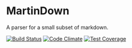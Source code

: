 # MartinDown
A parser for a small subset of markdown.

[![Build Status](https://travis-ci.org/jeradgodreault/MartinDown.svg?branch=master)](https://travis-ci.org/jeradgodreault/MartinDown)
[![Code Climate](https://codeclimate.com/github/codeclimate/codeclimate/badges/gpa.svg)](https://codeclimate.com/github/codeclimate/codeclimate)
[![Test Coverage](https://codeclimate.com/github/codeclimate/codeclimate/badges/coverage.svg)](https://codeclimate.com/github/codeclimate/codeclimate/coverage)
